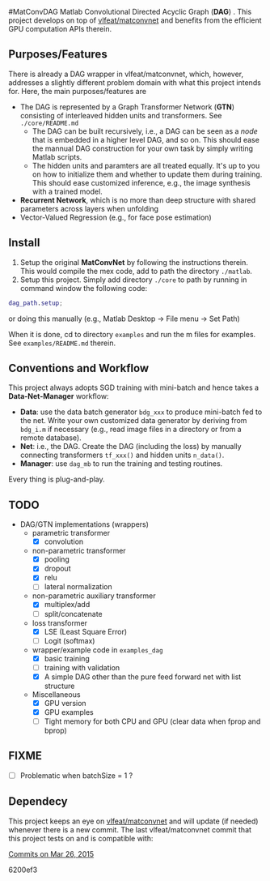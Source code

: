 #MatConvDAG
Matlab Convolutional Directed Acyclic Graph (**DAG**) . This project develops on top of [vlfeat/matconvnet](https://github.com/vlfeat/matconvnet) and benefits from the efficient GPU computation APIs therein.

## Purposes/Features
There is already a DAG wrapper in vlfeat/matconvnet, which, however, addresses a slightly different problem domain with what this project intends for. Here, the main purposes/features are

- The DAG is represented by a Graph Transformer Network (**GTN**) consisting of interleaved hidden units and transformers. See `./core/README.md`
  - The DAG can be built recursively, i.e., a DAG can be seen as a *node* that is embedded in a higher level DAG, and so on. This should ease the mannual DAG construction for your own task by simply writing Matlab scripts.
  - The hidden units and paramters are all treated equally. It's up to you on how to initialize them and whether to update them during training. This should ease customized inference, e.g., the image synthesis with a trained model. 
- **Recurrent Network**, which is no more than deep structure with shared parameters across layers when unfolding
- Vector-Valued Regression (e.g., for face pose estimation)

## Install
1. Setup the original **MatConvNet** by following the instructions therein. This would compile the mex code, add to path the directory `./matlab`.
2. Setup this project. Simply add directory `./core` to path by running in command window the following code:
``` matlab
dag_path.setup;
``` 
or doing this manually (e.g., Matlab Desktop -> File menu -> Set Path)

When it is done, cd to directory `examples` and run the m files for examples. See `examples/README.md` therein.


## Conventions and Workflow
This project always adopts SGD training with mini-batch and hence takes a **Data-Net-Manager** workflow:
* **Data**: use the data batch generator `bdg_xxx` to produce mini-batch fed to the net. Write your own customized data generator by deriving from `bdg_i.m` if necessary (e.g., read image files in a directory or from a remote database).
* **Net**: i.e., the DAG. Create the DAG (including the loss) by manually connecting transformers `tf_xxx()` and hidden units `n_data()`.
* **Manager**: use `dag_mb` to run the training and testing routines. 

Every thing is plug-and-play. 

## TODO
 - DAG/GTN implementations (wrappers)
   - parametric transformer 
     - [x] convolution
   - non-parametric transformer
     - [x] pooling
     - [x] dropout
     - [x] relu
     - [ ] lateral normalization 
   - non-parametric auxiliary transformer
     - [x] multiplex/add
     - [ ] split/concatenate
   - loss transformer 
     - [x] LSE (Least Square Error)
     - [ ] Logit (softmax) 
   - wrapper/example code in `examples_dag`
     - [x] basic training
     - [ ] training with validation
     - [x] A simple DAG other than the pure feed forward net with list structure
   - Miscellaneous
     - [x] GPU version
     - [x] GPU examples
     - [ ] Tight memory for both CPU and GPU (clear data when fprop and bprop)

## FIXME
 - [ ] Problematic when batchSize = 1 ?

## Dependecy
This project keeps an eye on [vlfeat/matconvnet](https://github.com/vlfeat/matconvnet) and will update (if needed) whenever there is a new commit. The last vlfeat/matconvnet commit that this project tests on and is compatible with:

[Commits on Mar 26, 2015](https://github.com/vlfeat/matconvnet/commit/6200ef3aff6a6211dffdc60522be9b9bd9cbb461)

6200ef3


